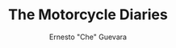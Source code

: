 ---
title: "The Motorcycle Diaries"
author: Ernesto "Che" Guevara
poster: /assets/images/books/motorcycledia.jpg
rating: 
year: 1995
description:
infolink: https://en.wikipedia.org/wiki/The_Motorcycle_Diaries_(book)
---